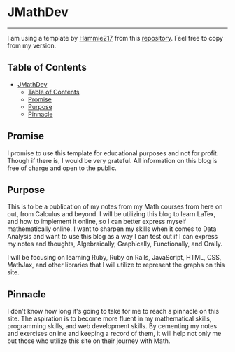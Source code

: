 # JMathDev

----

I am using a template by [Hammie217](https://github.com/Hammie217) from this [repository](https://github.com/Hammie217/LatexJekyll). Feel free to copy from my version.

## Table of Contents

- [JMathDev](#jmathdev)
  - [Table of Contents](#table-of-contents)
  - [Promise](#promise)
  - [Purpose](#purpose)
  - [Pinnacle](#pinnacle)

## Promise

I promise to use this template for educational purposes and not for profit. Though if there is, I would be very grateful. All information on this blog is free of charge and open to the public.

## Purpose

This is to be a publication of my notes from my
Math courses from here on out, from Calculus and beyond. I will be utilizing this blog to learn LaTex, and how to implement it online, so I can better express myself mathematically online. I want to sharpen my skills when it comes to Data Analysis and want to use this blog as a way I can test out if I can express my notes and thoughts, Algebraically, Graphically, Functionally, and Orally.

I will be focusing on learning Ruby, Ruby on Rails, JavaScript, HTML, CSS, MathJax, and other libraries that I will utilize to represent the graphs on this site.

## Pinnacle

I don't know how long it's going to take for me to reach a pinnacle on this site. The aspiration is to become more fluent in my mathematical skills, programming skills, and web development skills. By cementing my notes and exercises online and keeping a record of them, it will help not only me but those who utilize this site on their journey with Math.

<!--
# Latex Jekyll
![Alt text](./LatexJekyll.png?raw=true "LatexJekyll website")
## Try it out
[Try it here](https://unruffled-ardinghelli-55d901.netlify.app)

## Getting started from scratch
1. Clone  
```git clone https://github.com/Hammie217/LatexJekyll.git```  
2. Change directory  
```cd LatexJekyll```  
3. Updating bundle to resolve dependecy errors
```bundle update```
> Before running `bundle update` command make sure your system meets the [Jekyll Installation Requirements](https://jekyllrb.com/docs/installation/).
4. Start Jekyll Server  
```jekyll serve```  
5. Connect to localhost  

## What is there?

### Title settings

 - title - Set the main page title
 - author -  Set the authors name on the title page. Removed if none defined.
 - date - Set the front page date. Removed if none defined.
 - abstract - Set the text for the abstract. Removed if none defined.


### Sections

 - Section - Sets font styling of section. Requires manual numbering. `<p  class="Section">1 &ensp; Introduction</p>`
 - Sub Section - Sets font styling of subsection. Requires manual numbering. `<p  class="SubSection">1.2 &ensp; Text Styles</p>`

### Body settings

 - BodyText - Sets paragraph settings for single column. `<p  class="BodyText">`
 - BodyText2Col  - Sets paragraph settings for double colum. `<p  class="BodyText2Col">`
 - BodyText3Col  - Sets paragraph settings for triple column. `<p  class="BodyText3Col">`
 - Justified - Justifies text to take 100% of the width. `<p  class="Justified">`

### Font sizes

 - tiny
 - scriptsize
 - footnotesize
 - small
 - normalsize
 - large
 - Large
 - LARGE
 - huge
 - HUGE

 ### Maths

 Maths is delivered using mathJax. An inline latex equation can be done with "\\( ... \\)" or on a new line using "\\[ ... \\]" 

 -->
